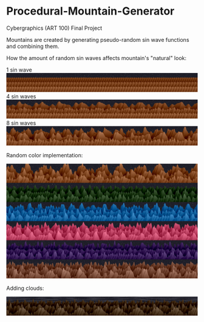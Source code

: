 # Procedural-Mountain-Generator
Cybergraphics (ART 100) Final Project

Mountains are created by generating pseudo-random sin wave functions and combining them.

How the amount of random sin waves affects mountain's "natural" look:

1 sin wave
<img src="/Outputs/sine/1_sin.png"/>
4 sin waves
<img src="/Outputs/sine/4_sin.png"/>
8 sin waves
<img src="/Outputs/sine/8_sin.png"/>

Random color implementation:

<img src="/Outputs/final.png"/>

Adding clouds:

<img src="/Outputs/clouds/seed1513791407.png"/>